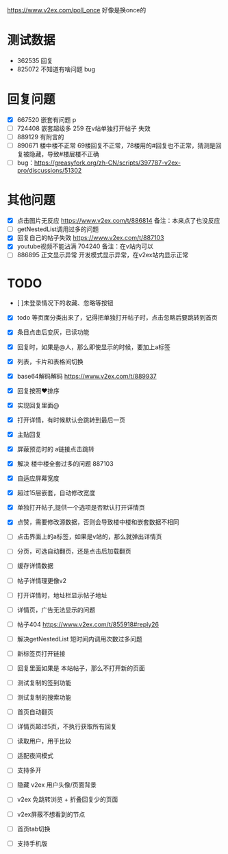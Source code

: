 https://www.v2ex.com/poll_once 好像是换once的

# 测试数据
- 362535 回复
- 825072 不知道有啥问题
bug
# 回复问题
- [x]  667520 嵌套有问题 p
- [ ]  724408 嵌套超级多 259 在v站单独打开帖子 失效 
- [ ]  889129 有附言的 
- [ ]  890671  楼中楼不正常 69楼回复不正常，78楼用的#回复也不正常，猜测是回复被隐藏，导致#楼层楼不正确 
- [ ]  bug：https://greasyfork.org/zh-CN/scripts/397787-v2ex-pro/discussions/51302

# 其他问题
- [x] 点击图片无反应 https://www.v2ex.com/t/886814  备注：本来点了也没反应  
- [ ]  getNestedList调用过多的问题
- [x]  回复自己的帖子失效 https://www.v2ex.com/t/887103 
- [x]  youtube视频不能沾满 704240  备注：在v站内可以
- [ ]  886895 正文显示异常 开发模式显示异常，在v2ex站内显示正常

# TODO
- [ ]未登录情况下的收藏、忽略等按钮
- [x] todo 等页面分类出来了，记得把单独打开帖子时，点击忽略后要跳转到首页 
- [x] 条目点击后变灰，已读功能 
- [x] 回复时，如果是@人，那么即使显示的时候，要加上a标签 
- [x] 列表，卡片和表格间切换 
- [x] base64解码解码 https://www.v2ex.com/t/889937 
- [x] 回复按照❤️排序 
- [x] 实现回复里面@ 
- [x] 打开详情，有时候默认会跳转到最后一页 
- [x] 主贴回复 
- [x] 屏蔽预览时的 a链接点击跳转 
- [x] 解决 楼中楼全套过多的问题 887103 
- [x] 自适应屏幕宽度 
- [x] 超过15层嵌套，自动修改宽度 
- [x] 单独打开帖子,提供一个选项是否默认打开详情页 
- [x] 点赞，需要修改源数据，否则会导致楼中楼和嵌套数据不相同
- [ ] 点击界面上的a标签，如果是v站的，那么就弹出详情页
- [ ] 分页，可选自动翻页，还是点击后加载翻页
- [ ] 缓存详情数据
- [ ] 帖子详情理更像v2
- [ ] 打开详情时，地址栏显示帖子地址
- [ ] 详情页，广告无法显示的问题
- [ ] 帖子404 https://www.v2ex.com/t/855918#reply26
- [ ] 解决getNestedList 短时间内调用次数过多问题
- [ ] 新标签页打开链接
- [ ] 回复里面如果是 本站帖子，那么不打开新的页面
- [ ] 测试复制的签到功能
- [ ] 测试复制的搜索功能
- [ ] 首页自动翻页
- [ ] 详情页超过5页，不执行获取所有回复
- [ ] 读取用户，用于比较
- [ ] 适配夜间模式
- [ ] 支持多开
- [ ] 隐藏 v2ex 用户头像/页面背景
- [ ] v2ex 免跳转浏览 + 折叠回复少的页面
- [ ] v2ex屏蔽不想看到的节点
- [ ] 首页tab切换
- [ ] 支持手机版





